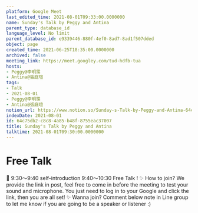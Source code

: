 ```yaml
---
platform: Google Meet
last_edited_time: 2021-08-01T09:33:00.0000000
name: Sunday's Talk by Peggy and Antina
parent_type: database_id
language_level: No limit
parent_database_id: e9339446-880f-4ef0-8ad7-8ad1f507dded
object: page
created_time: 2021-06-25T18:35:00.0000000
archived: false
meeting_link: https://meet.googley.com/tud-hdfb-tua
hosts:
- Peggy@李明霈
- Antina@張庭瑄
tags:
- Talk
- 2021-08-01
- Peggy@李明霈
- Antina@張庭瑄
notion_url: https://www.notion.so/Sunday-s-Talk-by-Peggy-and-Antina-64c75db2c8c84a85b48f8755eac37007
indexDate: 2021-08-01
id: 64c75db2-c8c8-4a85-b48f-8755eac37007
title: Sunday's Talk by Peggy and Antina
talktime: 2021-08-01T09:30:00.0000000
---
```


# Free Talk 
📅
9:30～9:40 self-introduction
9:40～10:30 Free Talk !
✨
How to join?
We provide the link in post, feel free to come in before the meeting to test your sound and microphone. You just need to log in to your Google and click the link, then you are all set!
✨
Wanna join?
Comment below note in Line group to let me know if you are going to be a speaker or listener :)


